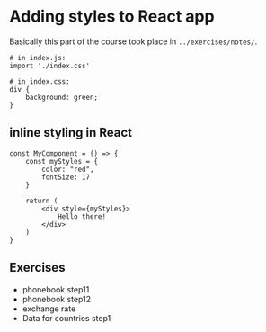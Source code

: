 # Adding styles to React app

Basically this part of the course took place in `../exercises/notes/`.

```
# in index.js:
import './index.css'

# in index.css:
div {
    background: green;
}
```

## inline styling in React

```
const MyComponent = () => {
    const myStyles = {
        color: "red",
        fontSize: 17
    }

    return (
        <div style={myStyles}>
            Hello there!
        </div>
    )
}
```

## Exercises

- phonebook step11
- phonebook step12
- exchange rate
- Data for countries step1

